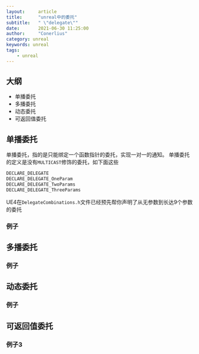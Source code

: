 ```yaml
---
layout:     article
title:      "unreal中的委托"
subtitle:   " \"delegate\""
date:       2021-06-30 11:25:00
author:     "Conerlius"
category: unreal
keywords: unreal
tags:
    - unreal
---
```


## 大纲

- 单播委托
- 多播委托
- 动态委托
- 可返回值委托

## 单播委托

单播委托，指的是只能绑定一个函数指针的委托，实现一对一的通知。
单播委托的定义是没有`MULTICAST`修饰的委托，如下面这些

```c++
DECLARE_DELEGATE
DECLARE_DELEGATE_OneParam
DECLARE_DELEGATE_TwoParams
DECLARE_DELEGATE_ThreeParams
```

UE4在`DelegateCombinations.h`文件已经预先帮你声明了从无参数到长达9个参数的委托

### 例子



## 多播委托

### 例子

## 动态委托

### 例子

## 可返回值委托

### 例子3
